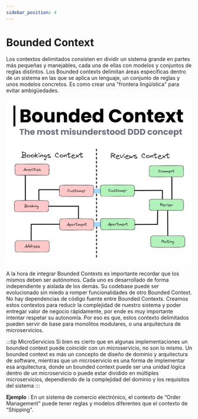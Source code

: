 ```yaml
---
sidebar_position: 4
---
```


# Bounded Context
Los contextos delimitados consisten en dividir un sistema grande en partes más pequeñas y manejables, cada una de ellas con modelos y conjuntos de reglas distintos. 
Los Bounded contexts delimitan áreas específicas dentro de un sistema en las que se aplica un lenguaje, un conjunto de reglas y unos modelos concretos. 
Es como crear una "frontera lingüística" para evitar ambigüedades.

![Boundend Context](./img/context.jpeg)

A la hora de integrar Bounded Contexts es importante recordar que los mismos deben ser autónomos. Cada uno es desarrollado de forma independiente y aislada de los demás. Su codebase puede ser evolucionado sin miedo a romper funcionalidades de otro Bounded Context. No hay dependencias de código fuente entre Bounded Contexts. Creamos estos contextos para reducir la complejidad de nuestro sistema y poder entregar valor de negocio rápidamente, por ende es muy importante intentar respetar su autonomía.
Por eso es que, estos contexto delimitados pueden servir de base para monolitos modulares, o una arquitectura de microservicios.

:::tip MicroServicios
Si bien es cierto que en algunas implementaciones un bounded context puede coincidir con un microservicio, no son lo mismo. Un bounded context es más un concepto de diseño de dominio y arquitectura de software, mientras que un microservicio es una forma de implementar esa arquitectura, donde un bounded context puede ser una unidad lógica dentro de un microservicio o puede estar dividido en múltiples microservicios, dependiendo de la complejidad del dominio y los requisitos del sistema
:::

**Ejemplo** : En un sistema de comercio electrónico, el contexto de “Order Management" puede tener reglas y modelos diferentes que el contexto de “Shipping".

